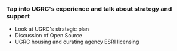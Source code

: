 ### Tap into UGRC's experience and talk about strategy and support

- Look at UGRC's strategic plan
- Discussion of Open Source
- UGRC housing and curating agency ESRI licensing

